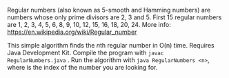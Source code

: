 Regular numbers (also known as 5-smooth and Hamming numbers) are numbers whose only prime divisors are 2, 3 and 5. First 15 regular numbers are 1, 2, 3, 4, 5, 6, 8, 9, 10, 12, 15, 16, 18, 20, 24. More info: https://en.wikipedia.org/wiki/Regular_number

This simple algorithm finds the *n*th regular number in O(n) time. Requires Java Development Kit. Compile the program with ```javac RegularNumbers.java``` . Run the algorithm with ```java RegularNumbers <n>```, where <n> is the index of the number you are looking for.
